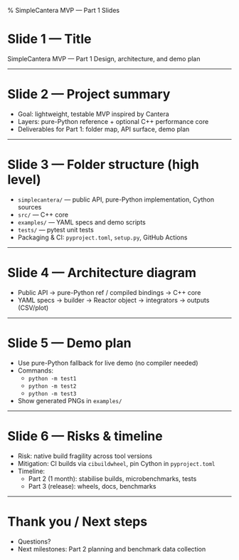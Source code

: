 % SimpleCantera MVP — Part 1 Slides

# Slide 1 — Title
SimpleCantera MVP — Part 1
Design, architecture, and demo plan

---
# Slide 2 — Project summary
- Goal: lightweight, testable MVP inspired by Cantera
- Layers: pure-Python reference + optional C++ performance core
- Deliverables for Part 1: folder map, API surface, demo plan

---
# Slide 3 — Folder structure (high level)
- `simplecantera/` — public API, pure-Python implementation, Cython sources
- `src/` — C++ core
- `examples/` — YAML specs and demo scripts
- `tests/` — pytest unit tests
- Packaging & CI: `pyproject.toml`, `setup.py`, GitHub Actions

---
# Slide 4 — Architecture diagram
- Public API -> pure-Python ref / compiled bindings -> C++ core
- YAML specs -> builder -> Reactor object -> integrators -> outputs (CSV/plot)

---
# Slide 5 — Demo plan
- Use pure-Python fallback for live demo (no compiler needed)
- Commands:
  - `python -m test1`
  - `python -m test2`
  - `python -m test3`
- Show generated PNGs in `examples/`

---
# Slide 6 — Risks & timeline
- Risk: native build fragility across tool versions
- Mitigation: CI builds via `cibuildwheel`, pin Cython in `pyproject.toml`
- Timeline:
  - Part 2 (1 month): stabilise builds, microbenchmarks, tests
  - Part 3 (release): wheels, docs, benchmarks

---
# Thank you / Next steps
- Questions?
- Next milestones: Part 2 planning and benchmark data collection
